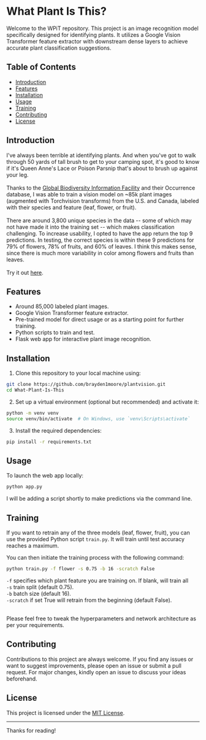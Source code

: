 # What Plant Is This?

Welcome to the WPiT repository. This project is an image recognition model specifically designed for identifying plants. It utilizes a Google Vision Transformer feature extractor with downstream dense layers to achieve accurate plant classification suggestions.

## Table of Contents

- [Introduction](#introduction)
- [Features](#features)
- [Installation](#installation)
- [Usage](#usage)
- [Training](#training)
- [Contributing](#contributing)
- [License](#license)

## Introduction

I've always been terrible at identifying plants. And when you've got to walk through 50 yards of tall brush to get to your camping spot, it's good to know if it's Queen Anne's Lace or Poison Parsnip that's about to brush up against your leg.<br><br>
Thanks to the [Global Biodiversity Information Facility](https://www.gbif.org) and their Occurrence database, I was able to train a vision model on ~85k plant images (augmented with Torchvision transforms) from the U.S. and Canada, labeled with their species and feature (leaf, flower, or fruit).<br><br>
There are around 3,800 unique species in the data -- some of which may not have made it into the training set -- which makes classification challenging. To increase usability, I opted to have the app return the top 9 predictions. In testing, the correct species is within these 9 predictions for 79% of flowers, 78% of fruits, and 60% of leaves. I think this makes sense, since there is much more variability in color among flowers and fruits than leaves.<br><br>
Try it out [here](https://www.braydenmoore.com/plant).

## Features

- Around 85,000 labeled plant images.
- Google Vision Transformer feature extractor.
- Pre-trained model for direct usage or as a starting point for further training.
- Python scripts to train and test.
- Flask web app for interactive plant image recognition.

## Installation

1. Clone this repository to your local machine using:

```bash
git clone https://github.com/brayden1moore/plantvision.git
cd What-Plant-Is-This
```

2. Set up a virtual environment (optional but recommended) and activate it:

```bash
python -m venv venv
source venv/bin/activate  # On Windows, use `venv\Scripts\activate`
```

3. Install the required dependencies:

```bash
pip install -r requirements.txt
```

## Usage

To launch the web app locally:

```bash
python app.py
```

I will be adding a script shortly to make predictions via the command line.

## Training

If you want to retrain any of the three models (leaf, flower, fruit), you can use the provided Python script `train.py`. It will train until test accuracy reaches a maximum.

You can then initiate the training process with the following command:

```bash
python train.py -f flower -s 0.75 -b 16 -scratch False
```
`-f` specifies which plant feature you are training on. If blank, will train all<br>
`-s` train split (default 0.75).<br>
`-b` batch size (default 16).<br>
`-scratch` if set True will retrain from the beginning (default False).<br><br>

Please feel free to tweak the hyperparameters and network architecture as per your requirements.

## Contributing

Contributions to this project are always welcome. If you find any issues or want to suggest improvements, please open an issue or submit a pull request. For major changes, kindly open an issue to discuss your ideas beforehand.

## License

This project is licensed under the [MIT License](LICENSE).

---

Thanks for reading!
